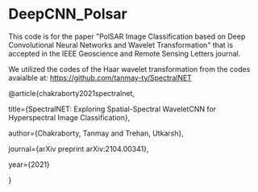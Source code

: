 # DeepCNN_Polsar

This code is for the paper "PolSAR Image Classification based on Deep Convolutional Neural Networks and Wavelet Transformation" that is accepted in the IEEE Geoscience and Remote Sensing Letters journal.

We utilized the codes of the Haar wavelet transformation from the codes avaialble at:
https://github.com/tanmay-ty/SpectralNET

@article{chakraborty2021spectralnet,

title={SpectralNET: Exploring Spatial-Spectral WaveletCNN for Hyperspectral Image Classification},

author={Chakraborty, Tanmay and Trehan, Utkarsh},

journal={arXiv preprint arXiv:2104.00341},

year={2021}

}
